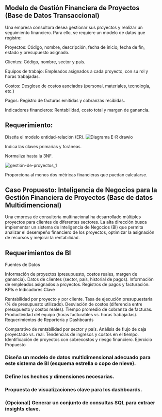 ## Modelo de Gestión Financiera de Proyectos (Base de Datos Transaccional)
Una empresa consultora desea gestionar sus proyectos y realizar un seguimiento financiero. Para ello, se requiere un modelo de datos que registre:


Proyectos: Código, nombre, descripción, fecha de inicio, fecha de fin, estado y presupuesto asignado.

Clientes: Código, nombre, sector y país.

Equipos de trabajo: Empleados asignados a cada proyecto, con su rol y horas trabajadas.

Costos: Desglose de costos asociados (personal, materiales, tecnología, etc.)

Pagos: Registro de facturas emitidas y cobranzas recibidas.

Indicadores financieros: Rentabilidad, costo total y margen de ganancia.


## Requerimiento:

Diseña el modelo entidad-relación (ER).
![Diagrama E-R drawio](https://github.com/user-attachments/assets/c00aad4b-793c-4d7c-a947-1486a23b4310)


Indica las claves primarias y foráneas.

Normaliza hasta la 3NF.

![gestión-de-proyectos_1](https://github.com/user-attachments/assets/b65546d1-7507-4d58-aa1b-2637892ef0fd)


Proporciona al menos dos métricas financieras que puedan calcularse.


## Caso Propuesto: Inteligencia de Negocios para la Gestión Financiera de Proyectos (Base de datos Multidimencional)

Una empresa de consultoría multinacional ha desarrollado múltiples proyectos para clientes de diferentes sectores. La alta dirección busca implementar un sistema de Inteligencia de Negocios (BI) que permita analizar el desempeño financiero de los proyectos, optimizar la asignación de recursos y mejorar la rentabilidad.

## Requerimientos de BI
Fuentes de Datos

Información de proyectos (presupuesto, costos reales, margen de ganancia).
Datos de clientes (sector, país, historial de pagos).
Información de empleados asignados a proyectos.
Registros de pagos y facturación.
KPIs e Indicadores Clave

Rentabilidad por proyecto y por cliente.
Tasa de ejecución presupuestaria (% de presupuesto utilizado).
Desviación de costos (diferencia entre presupuesto y costos reales).
Tiempo promedio de cobranza de facturas.
Productividad del equipo (horas facturables vs. horas trabajadas).
Requerimientos de Reportería y Dashboards

Comparativo de rentabilidad por sector y país.
Análisis de flujo de caja proyectado vs. real.
Tendencias de ingresos y costos en el tiempo.
Identificación de proyectos con sobrecostos y riesgo financiero.
Ejercicio Propuesto
### Diseña un modelo de datos multidimensional adecuado para este sistema de BI (esquema estrella o copo de nieve).
### Define los hechos y dimensiones necesarias.
### Propuesta de visualizaciones clave para los dashboards.
### (Opcional) Generar un conjunto de consultas SQL para extraer insights clave.
